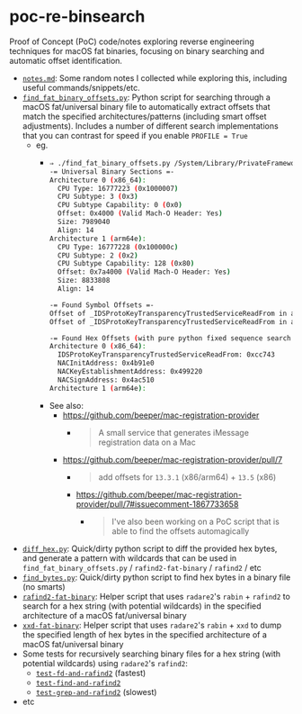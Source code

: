 # poc-re-binsearch

Proof of Concept (PoC) code/notes exploring reverse engineering techniques for macOS fat binaries, focusing on binary searching and automatic offset identification.

- [`notes.md`](./notes.md): Some random notes I collected while exploring this, including useful commands/snippets/etc.
- [`find_fat_binary_offsets.py`](`./find_fat_binary_offsets.py`): Python script for searching through a macOS fat/universal binary file to automatically extract offsets that match the specified architectures/patterns (including smart offset adjustments). Includes a number of different search implementations that you can contrast for speed if you enable `PROFILE = True`
  - eg.
    - ```bash
      ⇒ ./find_fat_binary_offsets.py /System/Library/PrivateFrameworks/IDS.framework/identityservicesd.app/Contents/MacOS/identityservicesd
      -= Universal Binary Sections =-
      Architecture 0 (x86_64):
        CPU Type: 16777223 (0x1000007)
        CPU Subtype: 3 (0x3)
        CPU Subtype Capability: 0 (0x0)
        Offset: 0x4000 (Valid Mach-O Header: Yes)
        Size: 7989040
        Align: 14
      Architecture 1 (arm64e):
        CPU Type: 16777228 (0x100000c)
        CPU Subtype: 2 (0x2)
        CPU Subtype Capability: 128 (0x80)
        Offset: 0x7a4000 (Valid Mach-O Header: Yes)
        Size: 8833808
        Align: 14
  
      -= Found Symbol Offsets =-
      Offset of _IDSProtoKeyTransparencyTrustedServiceReadFrom in architecture x86_64: 0x0cc743
      Offset of _IDSProtoKeyTransparencyTrustedServiceReadFrom in architecture arm64e: 0x0b524c
  
      -= Found Hex Offsets (with pure python fixed sequence search + regex) =-
      Architecture 0 (x86_64):
        IDSProtoKeyTransparencyTrustedServiceReadFrom: 0xcc743
        NACInitAddress: 0x4b91e0
        NACKeyEstablishmentAddress: 0x499220
        NACSignAddress: 0x4ac510
      Architecture 1 (arm64e):
      ```
    - See also:
      - https://github.com/beeper/mac-registration-provider
        - > A small service that generates iMessage registration data on a Mac
      - https://github.com/beeper/mac-registration-provider/pull/7
        - > add offsets for `13.3.1` (x86/arm64) + `13.5` (x86)
        - https://github.com/beeper/mac-registration-provider/pull/7#issuecomment-1867733658
          - > I've also been working on a PoC script that is able to find the offsets automagically
- [`diff_hex.py`](./diff_hex.py): Quick/dirty python script to diff the provided hex bytes, and generate a pattern with wildcards that can be used in `find_fat_binary_offsets.py` / `rafind2-fat-binary` / `rafind2` / etc
- [`find_bytes.py`](./find_bytes.py): Quick/dirty python script to find hex bytes in a binary file (no smarts)
- [`rafind2-fat-binary`](./rafind2-fat-binary): Helper script that uses `radare2`'s `rabin` + `rafind2` to search for a hex string (with potential wildcards) in the specified architecture of a macOS fat/universal binary
- [`xxd-fat-binary`](./xxd-fat-binary): Helper script that uses `radare2`'s `rabin` + `xxd` to dump the specified length of hex bytes in the specified architecture of a macOS fat/universal binary
- Some tests for recursively searching binary files for a hex string (with potential wildcards) using `radare2`'s `rafind2`:
  - [`test-fd-and-rafind2`](./test-fd-and-rafind2) (fastest)
  - [`test-find-and-rafind2`](./test-find-and-rafind2)
  - [`test-grep-and-rafind2`](./test-grep-and-rafind2) (slowest)
- etc
